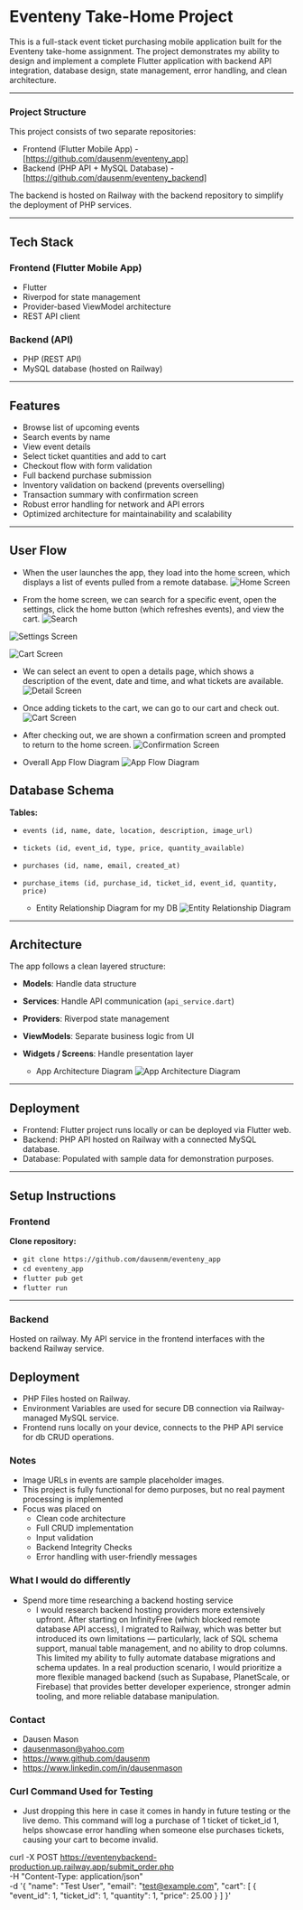 # Eventeny Take-Home Project

This is a full-stack event ticket purchasing mobile application built for the Eventeny take-home assignment. The project demonstrates my ability to design and implement a complete Flutter application with backend API integration, database design, state management, error handling, and clean architecture.

---

### Project Structure

This project consists of two separate repositories:
- Frontend (Flutter Mobile App) - [https://github.com/dausenm/eventeny_app]
- Backend (PHP API + MySQL Database) - [https://github.com/dausenm/eventeny_backend]

The backend is hosted on Railway with the backend repository to simplify the deployment of PHP services.

---

## Tech Stack

### Frontend (Flutter Mobile App)
- Flutter
- Riverpod for state management
- Provider-based ViewModel architecture
- REST API client

### Backend (API)
- PHP (REST API)
- MySQL database (hosted on Railway)

---

## Features

- Browse list of upcoming events
- Search events by name
- View event details
- Select ticket quantities and add to cart
- Checkout flow with form validation
- Full backend purchase submission
- Inventory validation on backend (prevents overselling)
- Transaction summary with confirmation screen
- Robust error handling for network and API errors
- Optimized architecture for maintainability and scalability

---

## User Flow

  - When the user launches the app, they load into the home screen, which displays a list of events pulled from a remote database.
  ![Home Screen](assets/readme/homescreen.png)

  - From the home screen, we can search for a specific event, open the settings, click the home button (which refreshes events), and view the cart.
  ![Search](assets/readme/search.png)
  
  ![Settings Screen](assets/readme/settingsscreen.png)

  ![Cart Screen](assets/readme/emptycart.png)

  - We can select an event to open a details page, which shows a description of the event, date and time, and what tickets are available.
  ![Detail Screen](assets/readme/detailscreen.png)

  - Once adding tickets to the cart, we can go to our cart and check out.
  ![Cart Screen](assets/readme/cartscreen.png)

  - After checking out, we are shown a confirmation screen and prompted to return to the home screen.
  ![Confirmation Screen](assets/readme/confirmationscreen.png)


  - Overall App Flow Diagram
  ![App Flow Diagram](assets/readme/appflowdiagram.png)

## Database Schema

**Tables:**

- `events (id, name, date, location, description, image_url)`
- `tickets (id, event_id, type, price, quantity_available)`
- `purchases (id, name, email, created_at)`
- `purchase_items (id, purchase_id, ticket_id, event_id, quantity, price)`

  - Entity Relationship Diagram for my DB
![Entity Relationship Diagram](assets/readme/ERD.png)

---

## Architecture

The app follows a clean layered structure:

- **Models**: Handle data structure
- **Services**: Handle API communication (`api_service.dart`)
- **Providers**: Riverpod state management
- **ViewModels**: Separate business logic from UI
- **Widgets / Screens**: Handle presentation layer


  - App Architecture Diagram
  ![App Architecture Diagram](assets/readme/architecturediagram.png)
---

## Deployment

- Frontend: Flutter project runs locally or can be deployed via Flutter web.
- Backend: PHP API hosted on Railway with a connected MySQL database.
- Database: Populated with sample data for demonstration purposes.

---

## Setup Instructions

### Frontend

**Clone repository:**

- `git clone https://github.com/dausenm/eventeny_app`
- `cd eventeny_app`
- `flutter pub get`
- `flutter run`

---

### Backend

Hosted on railway. My API service in the frontend interfaces with the backend Railway service.

## Deployment

- PHP Files hosted on Railway.
- Environment Variables are used for secure DB connection via Railway-managed MySQL service.
- Frontend runs locally on your device, connects to the PHP API service for db CRUD operations.

### Notes

- Image URLs in events are sample placeholder images.
- This project is fully functional for demo purposes, but no real payment processing is implemented
- Focus was placed on
    - Clean code architecture
    - Full CRUD implementation
    - Input validation
    - Backend Integrity Checks
    - Error handling with user-friendly messages


### What I would do differently

- Spend more time researching a backend hosting service
    - I would research backend hosting providers more extensively upfront. After starting on InfinityFree (which blocked remote database API access), I migrated to Railway, which was better but introduced its own limitations — particularly, lack of SQL schema support, manual table management, and no ability to drop columns. This limited my ability to fully automate database migrations and schema updates. In a real production scenario, I would prioritize a more flexible managed backend (such as Supabase, PlanetScale, or Firebase) that provides better developer experience, stronger admin tooling, and more reliable database manipulation.

### Contact
- Dausen Mason 
- dausenmason@yahoo.com
- https://www.github.com/dausenm
- https://www.linkedin.com/in/dausenmason


### Curl Command Used for Testing
- Just dropping this here in case it comes in handy in future testing or the live demo. This command will log a purchase of 1 ticket of ticket_id 1, helps showcase error handling when someone else purchases tickets, causing your cart to become invalid.

curl -X POST https://eventenybackend-production.up.railway.app/submit_order.php \
  -H "Content-Type: application/json" \
  -d '{
    "name": "Test User",
    "email": "test@example.com",
    "cart": [
      { "event_id": 1, "ticket_id": 1, "quantity": 1, "price": 25.00 }
    ]
  }'
